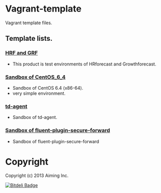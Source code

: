 Vagrant-template
================

Vagrant template files.

## Template lists.

### [HRF and GRF](https://github.com/aiming/Vagrant-template/tree/master/HRF-and-GRF)

- This product is test environments of HRforecast and Growthforecast.

### [Sandbox of CentOS_6_4](https://github.com/aiming/Vagrant-template/tree/master/Sandbox-CentOS_6_4)

- Sandbox of CentOS 6.4 (x86-64).
- very simple environment.

### [td-agent](https://github.com/aiming/Vagrant-template/tree/master/td-agent)

- Sandbox of td-agent.

### [Sandbox of fluent-plugin-secure-forward](Sandbox-fluent-plugin-secure-forward)

- Sandbox of fluent-plugin-secure-forward

# Copyright

Copyright (c) 2013 Aiming Inc.

[![Bitdeli Badge](https://d2weczhvl823v0.cloudfront.net/aiming/vagrant-template/trend.png)](https://bitdeli.com/free "Bitdeli Badge")


